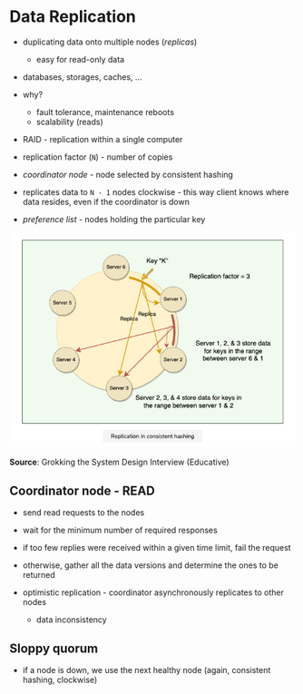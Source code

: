 # Data Replication
- duplicating data onto multiple nodes (_replicas_)
    - easy for read-only data
- databases, storages, caches, ...
- why?
    - fault tolerance, maintenance reboots
    - scalability (reads)
- RAID - replication within a single computer


- replication factor (`N`) - number of copies
- _coordinator node_ - node selected by consistent hashing
- replicates data to `N - 1` nodes clockwise - this way client knows where data resides, even if the coordinator is down
- _preference list_ - nodes holding the particular key

![](_img/replication.png)

**Source**: Grokking the System Design Interview (Educative)

## Coordinator node - READ
- send read requests to the nodes
- wait for the minimum number of required responses
- if too few replies were received within a given time limit, fail the request
- otherwise, gather all the data versions and determine the ones to be returned

- optimistic replication - coordinator asynchronously replicates to other nodes
    - data inconsistency

## Sloppy quorum
- if a node is down, we use the next healthy node (again, consistent hashing, clockwise)
